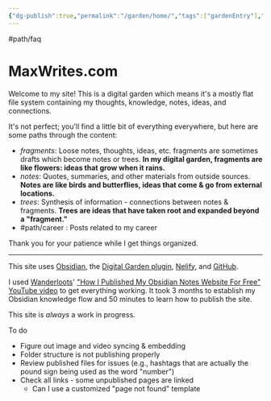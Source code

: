 ```yaml
---
{"dg-publish":true,"permalink":"/garden/home/","tags":["gardenEntry"],"created":"2025-01-31T21:53:03.686-05:00","updated":"2025-01-31T23:26:32.878-05:00"}
---
```


#path/faq

# MaxWrites.com
Welcome to my site! This is a digital garden which means it's a mostly flat file system containing my thoughts, knowledge, notes, ideas, and connections.

It's not perfect; you'll find a little bit of everything everywhere, but here are some paths through the content:

* *fragments*: Loose notes, thoughts, ideas, etc. fragments are sometimes drafts which become notes or trees. **In my digital garden, fragments are like flowers: ideas that grow when it rains.**
* *notes*: Quotes, summaries, and other materials from outside sources. **Notes are like birds and butterflies, ideas that come & go from external locations.**
* *trees*: Synthesis of information - connections between notes & fragments. **Trees are ideas that have taken root and expanded beyond a "fragment."**
* #path/career : Posts related to my career

Thank you for your patience while I get things organized.

---

This site uses [Obsidian](http://obsidian.md), the [Digital Garden plugin](https://dg-docs.ole.dev/), [Nelify](http://netlify.com), and [GitHub](https://github.com/). 

I used [Wanderloots](https://wanderloots.xyz/)' ["How I Published My Obsidian Notes Website For Free" YouTube video](https://www.youtube.com/watch?v=7f8e5IiUkeo) to get everything working. It took 3 months to establish my Obsidian knowledge flow and 50 minutes to learn how to publish the site.

This site is *always* a work in progress.

To do
- Figure out image and video syncing & embedding
- Folder structure is not publishing properly
- Review published files for issues (e.g., hashtags that are actually the pound sign being used as the word "number")
- Check all links - some unpublished pages are linked
	- Can I use a customized "page not found" template 